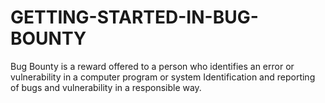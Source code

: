 # GETTING-STARTED-IN-BUG-BOUNTY
Bug Bounty is a reward offered to a person who identifies an error or vulnerability in a computer program or system Identification and reporting of bugs and vulnerability in a responsible way.

